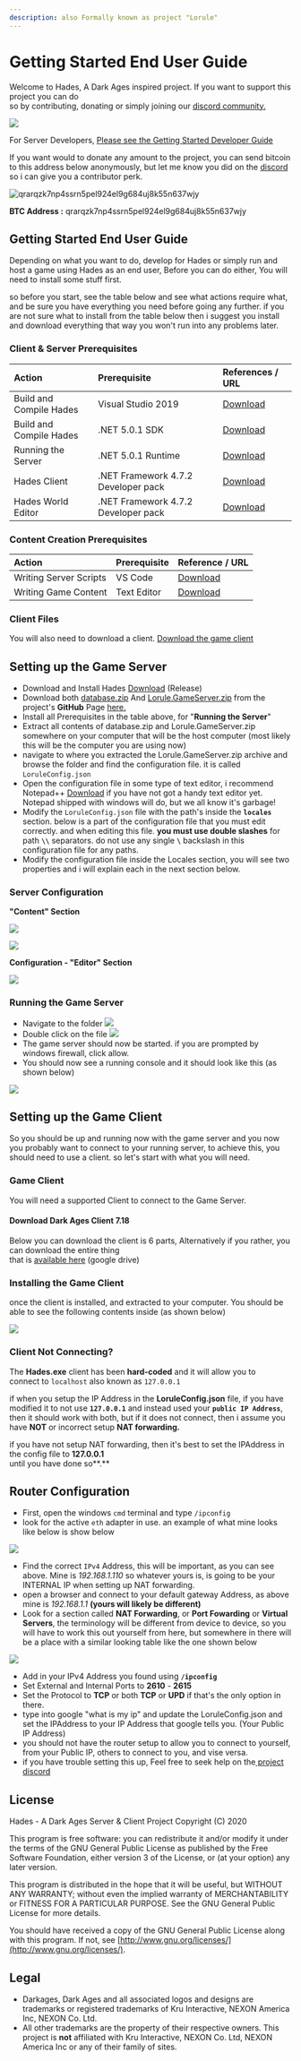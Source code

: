 ```yaml
---
description: also Formally known as project "Lorule"
---
```


# Getting Started End User Guide

Welcome to Hades, A Dark Ages inspired project. If you want to support this project you can do  
so by contributing, donating or simply joining our [discord community.](https://discord.gg/QayQFJY)

![](.gitbook/assets/hades.png)

For Server Developers, [Please see the Getting Started Developer Guide](getting-started-developer-guide.md)  
  
If you want would to donate any amount to the project, you can send bitcoin to this address below anonymously, but let me know you did on the [discord](https://discord.gg/QayQFJY) so i can give you a contributor perk.

![qrarqzk7np4ssrn5pel924el9g684uj8k55n637wjy](.gitbook/assets/image%20%2819%29.png)

**BTC Address :** qrarqzk7np4ssrn5pel924el9g684uj8k55n637wjy

## Getting Started End User Guide

Depending on what you want to do, develop for Hades or simply run and host a game using Hades as an end user, Before you can do either, You will need to install some stuff first.  
  
so before you start, see the table below and see what actions require what, and be sure you have everything you need before going any further. if you are not sure what to install from the table below then i suggest you install and download everything that way you won't run into any problems later.

### Client & Server Prerequisites

| Action | Prerequisite | References / URL |
| :--- | :--- | :--- |
| Build and Compile Hades | Visual Studio 2019 | [Download](https://www.visualstudio.com/downloads/) |
| Build and Compile Hades | .NET 5.0.1 SDK | [Download](https://dotnet.microsoft.com/download/dotnet/5.0) |
| Running the Server | .NET 5.0.1 Runtime | [Download](https://dotnet.microsoft.com/download/dotnet/thank-you/runtime-desktop-5.0.1-windows-x64-install) |
| Hades Client | .NET Framework 4.7.2 Developer pack | [Download](https://dotnet.microsoft.com/download/dotnet-framework/thank-you/net472-developer-pack-offline-installer) |
| Hades World Editor | .NET Framework 4.7.2 Developer pack | [Download](https://dotnet.microsoft.com/download/dotnet-framework/thank-you/net472-developer-pack-offline-installer) |

### Content Creation Prerequisites

| Action | Prerequisite | Reference / URL |
| :--- | :--- | :--- |
| Writing Server Scripts | VS Code | [Download](https://code.visualstudio.com/) |
| Writing Game Content | Text Editor | [Download](https://notepad-plus-plus.org/downloads/v7.8.) |

### Client Files

You will also need to download a client. [Download the game client](https://drive.google.com/file/d/1VtnTcGivQ1P89bocQTO1LkwCDB4hvx8A/view?usp=sharing)

## Setting up the Game Server 

* Download and Install Hades  [Download](https://github.com/wren11/Dark-Ages-Private-Server/releases/tag/e121eac) \(Release\) 
* Download both [database.zip](https://github.com/wren11/Dark-Ages-Private-Server/releases/download/e121eac/database.zip) And [Lorule.GameServer.zip](https://github.com/wren11/Dark-Ages-Private-Server/releases/download/e121eac/Lorule.GameServer.zip) from the project's **GitHub** Page [here.](https://github.com/wren11/Dark-Ages-Private-Server/releases/tag/e121eac) 
* Install all Prerequisites in the table above, for "**Running the Server**"  
* Extract all contents of database.zip and Lorule.GameServer.zip somewhere on your computer that will be the host computer \(most likely this will be the computer you are using now\) 
* navigate to where you extracted the Lorule.GameServer.zip archive and browse the folder and find the configuration file. it is called `LoruleConfig.json` 
* Open the configuration file in some type of text editor, i recommend Notepad++ [Download](https://notepad-plus-plus.org/downloads/v7.8.8/) if you have not got a handy text editor yet. Notepad shipped with windows will do, but we all know it's garbage! 
* Modify the `LoruleConfig.json` file with the path's inside the **`locales`** section. below is a part of the configuration file that you must edit correctly. and when editing this file. **you must use double slashes** for path **`\\`** separators.  do not use any single **`\`** backslash in this configuration file for any paths.  
* Modify the configuration file inside the Locales section, you will see two properties and i will explain each in the next section below.

### Server Configuration

 **"Content" Section**

![](.gitbook/assets/image%20%2817%29.png)

![](.gitbook/assets/image%20%2818%29.png)

**Configuration - "Editor" Section**

![](.gitbook/assets/image%20%283%29.png)

### Running the Game Server

* Navigate to the folder ![](.gitbook/assets/image%20%2815%29.png)
* Double click on the file ![](.gitbook/assets/image%20%285%29.png)
* The game server should now be started. if you are prompted by windows firewall, click allow.
* You should now see a running console and it should look like this \(as shown below\)

![](.gitbook/assets/image%20%2814%29.png)

## Setting up the Game Client

So you should be up and running now with the game server and you now you probably want to connect to your running server, to achieve this, you should need to use a client. so let's start with what you will need.

### Game Client

You will need a supported Client to connect to the Game Server.

#### Download Dark Ages Client 7.18

Below you can download the client is 6 parts, Alternatively if you rather, you can download the entire thing  
that is [available here](https://drive.google.com/file/d/1VtnTcGivQ1P89bocQTO1LkwCDB4hvx8A/view?usp=sharing) \(google drive\)

### Installing the Game Client

once the client is installed, and extracted to your computer. You should be able to see the following contents inside \(as shown below\)

![](.gitbook/assets/image%20%2811%29.png)

### **Client Not Connecting?**

The **Hades.exe** client has been **hard-coded** and it will allow you to   
connect to `localhost` also known as `127.0.0.1`  
  
if when you setup the IP Address in the **LoruleConfig.json** file, if you have modified it to not use **`127.0.0.1`** and instead used your **`public IP Address`**, then it should work with both, but if it does not connect, then i assume you have **NOT** or incorrect setup **NAT forwarding.**  
  
if you have not setup NAT forwarding, then it's best to set the IPAddress in the config file to **127.0.0.1**  
until you have done so**.**

## Router Configuration

* First, open the windows `cmd` terminal and type `/ipconfig`
* look for the active `eth` adapter in use. an example of what mine looks like below is show below

![](.gitbook/assets/image%20%284%29.png)

* Find the correct `IPv4` Address, this will be important, as you can see above. Mine is _192.168.1.110_ so whatever yours is, is going to be your INTERNAL IP when setting up NAT forwarding. 
* open a browser and connect to your default gateway Address, as above mine is _192.168.1.1_  **\(yours will likely be different\)** 
* Look for a section called **NAT Forwarding**, or **Port Fowarding** or **Virtual Servers**, the terminology will be different from device to device, so you will have to work this out yourself from here, but somewhere in there will be a place with a similar looking table like the one shown below

![](.gitbook/assets/image%20%287%29.png)

* Add in your IPv4 Address you found using **`/ipconfig`**
* Set External and Internal Ports to **2610** - **2615**
* Set the Protocol to **TCP** or both **TCP** or **UPD** if that's the only option in there.
* type into google "what is my ip" and update the LoruleConfig.json and set the IPAddress to your IP Address that google tells you. \(Your Public IP Address\)
* you should not have the router setup to allow you to connect to yourself, from your Public IP, others to connect to you, and vise versa.
* if you have trouble setting this up, Feel free to seek help on the[ project discord ](https://discord.gg/QayQFJY)

## License

Hades - A Dark Ages Server & Client Project Copyright \(C\) 2020

This program is free software: you can redistribute it and/or modify it under the terms of the GNU General Public License as published by the Free Software Foundation, either version 3 of the License, or \(at your option\) any later version.

This program is distributed in the hope that it will be useful, but WITHOUT ANY WARRANTY; without even the implied warranty of MERCHANTABILITY or FITNESS FOR A PARTICULAR PURPOSE. See the GNU General Public License for more details.

You should have received a copy of the GNU General Public License along with this program. If not, see [http://www.gnu.org/licenses/](http://www.gnu.org/licenses/).

## Legal

* Darkages, Dark Ages and all associated logos and designs are trademarks or registered trademarks of Kru Interactive, NEXON America Inc, NEXON Co. Ltd. 
* All other trademarks are the property of their respective owners. This project is **not** affiliated with Kru Interactive, NEXON Co. Ltd, NEXON America Inc or any of their family of sites.









  




